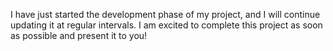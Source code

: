 I have just started the development phase of my project, and I will continue updating it at regular intervals. I am excited to complete this project as soon as possible and present it to you!
